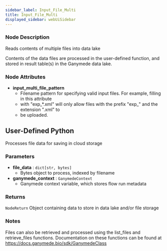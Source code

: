 ```yaml
---
sidebar_label: Input_File_Multi
title: Input_File_Multi
displayed_sidebar: webUiSidebar
---
```


### Node Description

Reads contents of multiple files into data lake

Contents of the data files are processed in the user-defined function, and stored
in result table(s) in the Ganymede data lake.

### Node Attributes

- **input_multi_file_pattern**
  - Filename pattern for specifying valid input files.  For example, filling in this attribute
  - with "exp_*.xml" will only allow files with the prefix "exp_" and the extension ".xml" to
  - be uploaded.

## User-Defined Python

Processes file data for saving in cloud storage

### Parameters

- **file_data** : `dict[str, bytes]`
    - Bytes object to process, indexed by filename
- **ganymede_context** : `GanymedeContext`
    - Ganymede context variable, which stores flow run metadata

### Returns

`NodeReturn`
  Object containing data to store in data lake and/or file storage

### Notes

Files can also be retrieved and processed using the list_files and retrieve_files functions.
Documentation on these functions can be found at https://docs.ganymede.bio/sdk/GanymedeClass